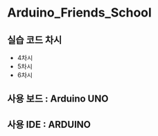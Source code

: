 # Arduino_Friends_School

## 실습 코드 차시
- 4차시
- 5차시
- 6차시

## 사용 보드 : Arduino UNO

## 사용 IDE : ARDUINO
